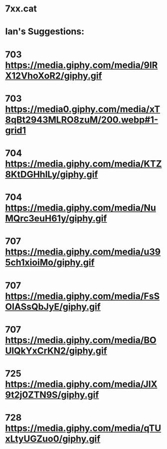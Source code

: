# 7xx.cat
# Ian's Suggestions:
# 703 https://media.giphy.com/media/9IRX12VhoXoR2/giphy.gif
# 703 https://media0.giphy.com/media/xT8qBt2943MLRO8zuM/200.webp#1-grid1
# 704 https://media.giphy.com/media/KTZ8KtDGHhlLy/giphy.gif
# 704 https://media.giphy.com/media/NuMQrc3euH61y/giphy.gif
# 707 https://media.giphy.com/media/u395ch1xioiMo/giphy.gif
# 707 https://media.giphy.com/media/FsSOIASsQbJyE/giphy.gif
# 707 https://media.giphy.com/media/BOUlQkYxCrKN2/giphy.gif
# 725 https://media.giphy.com/media/JIX9t2j0ZTN9S/giphy.gif
# 728 https://media.giphy.com/media/qTUxLtyUGZuo0/giphy.gif
